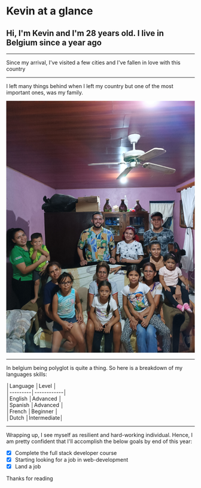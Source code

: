 # Kevin at a glance

## Hi, I'm Kevin and I'm 28 years old. I live in Belgium since a year ago

---

Since my arrival, I've visited a few cities and I've fallen in love with this country

---

I left many things behind when I left my country but one of the most important
ones, was my family.

![family](./img/family.jpg)

---

In belgium being polyglot is quite a thing. So here is a breakdown of my
languages skills:

│Language │Level       │  
│---------│------------│  
│English  │Advanced    │  
│Spanish  │Advanced    │  
│French   │Beginner    │  
│Dutch    │Intermediate│

---

Wrapping up, I see myself as resilient and hard-working individual. Hence, I am
pretty confident that I'll accomplish the below goals by end of this year:

- [x] Complete the full stack developer course
- [x] Starting looking for a job in web-development
- [x] Land a job

Thanks for reading